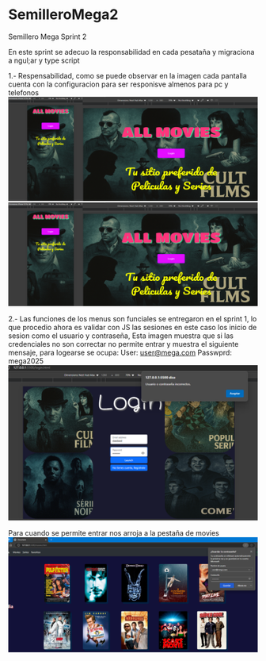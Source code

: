# SemilleroMega2
Semillero Mega Sprint 2

En este sprint se adecuo la responsabilidad en cada pesataña y migraciona a ngul;ar y type script

1.- Respensabilidad, como se puede observar en la imagen cada pantalla cuenta con la configuracion para ser responisve almenos para pc y telefonos
![](/CapturasPantallaEntrega/Responsive1.png)
![](/CapturasPantallaEntrega/Responsive1.png)

2.- Las funciones de los menus son funciales se entregaron en el sprint 1, lo que procedio ahora es validar con JS  las sesiones en este caso los inicio de sesion como el usuario y contraseña, 
Esta imagen muestra que si las credenciales no son correctar no permite entrar y muestra el siguiente mensaje, para logearse se ocupa:
User: user@mega.com
Passwprd: mega2025
![](/CapturasPantallaEntrega/contrasenia.png)

Para cuando se permite entrar nos arroja a la pestaña de movies 
![](/CapturasPantallaEntrega/verificacion.png)
